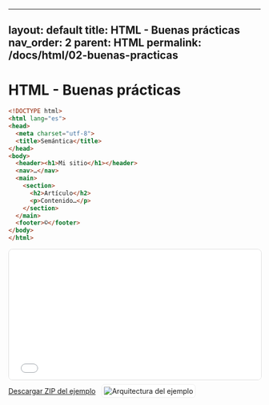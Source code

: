 
---
layout: default
title: HTML - Buenas prácticas
nav_order: 2
parent: HTML
permalink: /docs/html/02-buenas-practicas
---

# HTML - Buenas prácticas

```html
<!DOCTYPE html>
<html lang="es">
<head>
  <meta charset="utf-8">
  <title>Semántica</title>
</head>
<body>
  <header><h1>Mi sitio</h1></header>
  <nav>…</nav>
  <main>
    <section>
      <h2>Artículo</h2>
      <p>Contenido…</p>
    </section>
  </main>
  <footer>©</footer>
</body>
</html>
```
<iframe src="{{ '/assets/examples/html/06_semantica.html' | relative_url }}" width="100%" height="260" style="border:1px solid #ddd;border-radius:8px;"></iframe>
<div style="display:flex;align-items:center;gap:12px;margin:8px 0 16px;"><a class="btn" href="{{ '/assets/zips/06_semantica.zip' | relative_url }}">Descargar ZIP del ejemplo</a><img src="{{ '/assets/diagrams/06_semantica.svg' | relative_url }}" alt="Arquitectura del ejemplo" style="max-height:140px;border:1px solid #eee;padding:4px;border-radius:6px;background:#fff;"></div>
